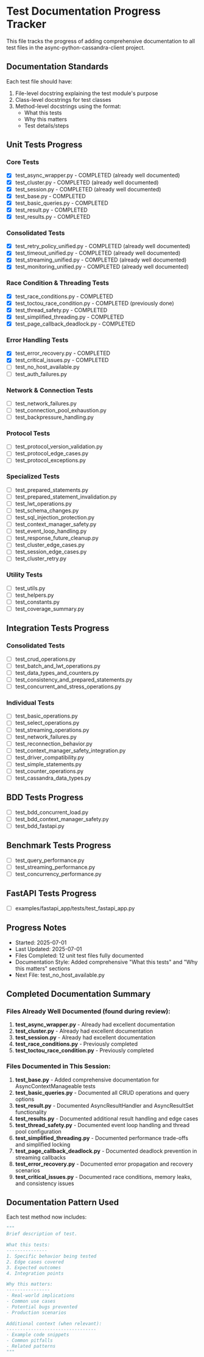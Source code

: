 # Test Documentation Progress Tracker

This file tracks the progress of adding comprehensive documentation to all test files in the async-python-cassandra-client project.

## Documentation Standards
Each test file should have:
1. File-level docstring explaining the test module's purpose
2. Class-level docstrings for test classes
3. Method-level docstrings using the format:
   - What this tests
   - Why this matters
   - Test details/steps

## Unit Tests Progress

### Core Tests
- [x] test_async_wrapper.py - COMPLETED (already well documented)
- [x] test_cluster.py - COMPLETED (already well documented)
- [x] test_session.py - COMPLETED (already well documented)
- [x] test_base.py - COMPLETED
- [x] test_basic_queries.py - COMPLETED
- [x] test_result.py - COMPLETED
- [x] test_results.py - COMPLETED

### Consolidated Tests
- [x] test_retry_policy_unified.py - COMPLETED (already well documented)
- [x] test_timeout_unified.py - COMPLETED (already well documented)
- [x] test_streaming_unified.py - COMPLETED (already well documented)
- [x] test_monitoring_unified.py - COMPLETED (already well documented)

### Race Condition & Threading Tests
- [x] test_race_conditions.py - COMPLETED
- [x] test_toctou_race_condition.py - COMPLETED (previously done)
- [x] test_thread_safety.py - COMPLETED
- [x] test_simplified_threading.py - COMPLETED
- [x] test_page_callback_deadlock.py - COMPLETED

### Error Handling Tests
- [x] test_error_recovery.py - COMPLETED
- [x] test_critical_issues.py - COMPLETED
- [ ] test_no_host_available.py
- [ ] test_auth_failures.py

### Network & Connection Tests
- [ ] test_network_failures.py
- [ ] test_connection_pool_exhaustion.py
- [ ] test_backpressure_handling.py

### Protocol Tests
- [ ] test_protocol_version_validation.py
- [ ] test_protocol_edge_cases.py
- [ ] test_protocol_exceptions.py

### Specialized Tests
- [ ] test_prepared_statements.py
- [ ] test_prepared_statement_invalidation.py
- [ ] test_lwt_operations.py
- [ ] test_schema_changes.py
- [ ] test_sql_injection_protection.py
- [ ] test_context_manager_safety.py
- [ ] test_event_loop_handling.py
- [ ] test_response_future_cleanup.py
- [ ] test_cluster_edge_cases.py
- [ ] test_session_edge_cases.py
- [ ] test_cluster_retry.py

### Utility Tests
- [ ] test_utils.py
- [ ] test_helpers.py
- [ ] test_constants.py
- [ ] test_coverage_summary.py

## Integration Tests Progress

### Consolidated Tests
- [ ] test_crud_operations.py
- [ ] test_batch_and_lwt_operations.py
- [ ] test_data_types_and_counters.py
- [ ] test_consistency_and_prepared_statements.py
- [ ] test_concurrent_and_stress_operations.py

### Individual Tests
- [ ] test_basic_operations.py
- [ ] test_select_operations.py
- [ ] test_streaming_operations.py
- [ ] test_network_failures.py
- [ ] test_reconnection_behavior.py
- [ ] test_context_manager_safety_integration.py
- [ ] test_driver_compatibility.py
- [ ] test_simple_statements.py
- [ ] test_counter_operations.py
- [ ] test_cassandra_data_types.py

## BDD Tests Progress
- [ ] test_bdd_concurrent_load.py
- [ ] test_bdd_context_manager_safety.py
- [ ] test_bdd_fastapi.py

## Benchmark Tests Progress
- [ ] test_query_performance.py
- [ ] test_streaming_performance.py
- [ ] test_concurrency_performance.py

## FastAPI Tests Progress
- [ ] examples/fastapi_app/tests/test_fastapi_app.py

## Progress Notes
- Started: 2025-07-01
- Last Updated: 2025-07-01
- Files Completed: 12 unit test files fully documented
- Documentation Style: Added comprehensive "What this tests" and "Why this matters" sections
- Next File: test_no_host_available.py

## Completed Documentation Summary

### Files Already Well Documented (found during review):
1. **test_async_wrapper.py** - Already had excellent documentation
2. **test_cluster.py** - Already had excellent documentation
3. **test_session.py** - Already had excellent documentation
4. **test_race_conditions.py** - Previously completed
5. **test_toctou_race_condition.py** - Previously completed

### Files Documented in This Session:
1. **test_base.py** - Added comprehensive documentation for AsyncContextManageable tests
2. **test_basic_queries.py** - Documented all CRUD operations and query options
3. **test_result.py** - Documented AsyncResultHandler and AsyncResultSet functionality
4. **test_results.py** - Documented additional result handling and edge cases
5. **test_thread_safety.py** - Documented event loop handling and thread pool configuration
6. **test_simplified_threading.py** - Documented performance trade-offs and simplified locking
7. **test_page_callback_deadlock.py** - Documented deadlock prevention in streaming callbacks
8. **test_error_recovery.py** - Documented error propagation and recovery scenarios
9. **test_critical_issues.py** - Documented race conditions, memory leaks, and consistency issues

## Documentation Pattern Used

Each test method now includes:
```python
"""
Brief description of test.

What this tests:
---------------
1. Specific behavior being tested
2. Edge cases covered
3. Expected outcomes
4. Integration points

Why this matters:
----------------
- Real-world implications
- Common use cases
- Potential bugs prevented
- Production scenarios

Additional context (when relevant):
---------------------------------
- Example code snippets
- Common pitfalls
- Related patterns
"""
```
